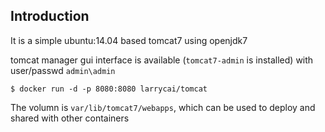 ## Introduction ##

It is a simple ubuntu:14.04 based tomcat7 using openjdk7

tomcat manager gui interface is available (`tomcat7-admin` is installed) with user/passwd `admin\admin`

    $ docker run -d -p 8080:8080 larrycai/tomcat


The volumn is `var/lib/tomcat7/webapps`, which can be used to deploy and shared with other containers